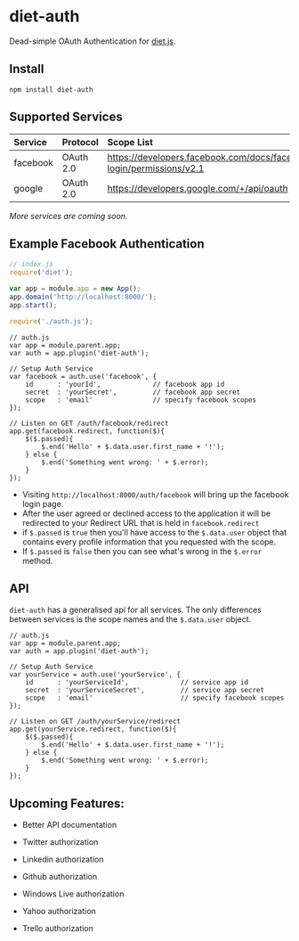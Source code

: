 # **diet-auth**
Dead-simple OAuth Authentication for [diet.js][1].

## **Install**
```
npm install diet-auth
```

## **Supported Services**
| Service | Protocol | Scope List
|:--------|:--------|:--------|
| facebook | OAuth 2.0 | https://developers.facebook.com/docs/facebook-login/permissions/v2.1
| google | OAuth 2.0 | https://developers.google.com/+/api/oauth
*More services are coming soon.*

## **Example Facebook Authentication**
```js
// index.js
require('diet');

var app = module.app = new App();
app.domain('http://localhost:8000/');
app.start();

require('./auth.js');
```
```
// auth.js
var app = module.parent.app;
var auth = app.plugin('diet-auth');

// Setup Auth Service
var facebook = auth.use('facebook', {
	id		: 'yourId',             // facebook app id
	secret	: 'yourSecret',         // facebook app secret
	scope	: 'email'               // specify facebook scopes
});

// Listen on GET /auth/facebook/redirect
app.get(facebook.redirect, function($){
    $($.passed){
        $.end('Hello' + $.data.user.first_name + '!');
    } else {
        $.end('Something went wrong: ' + $.error);
    }
});
```

 - Visiting `http://localhost:8000/auth/facebook` will bring up the facebook login page.
 - After the user agreed or declined access to the application it will be redirected to your Redirect URL that is held in `facebook.redirect`
 - if `$.passed` is `true` then you'll have access to the `$.data.user` object that contains every profile information that you requested with the scope.
 - If `$.passed` is `false` then you can see what's wrong in the `$.error` method.


## **API**
`diet-auth` has a generalised api for all services. The only differences between services is the scope names and the `$.data.user` object.
```
// auth.js
var app = module.parent.app;
var auth = app.plugin('diet-auth');

// Setup Auth Service 
var yourService = auth.use('yourService', {
	id		: 'yourServiceId',             // service app id
	secret	: 'yourServiceSecret',         // service app secret
	scope	: 'email'                      // specify facebook scopes
});

// Listen on GET /auth/yourService/redirect
app.get(yourService.redirect, function($){
    $($.passed){
        $.end('Hello' + $.data.user.first_name + '!');
    } else {
        $.end('Something went wrong: ' + $.error);
    }
});
```

## **Upcoming Features:**
- Better API documentation
- Twitter authorization
- Linkedin authorization
- Github authorization
- Windows Live authorization
- Yahoo authorization
- Trello authorization
 
  [1]: dietjs.com
  